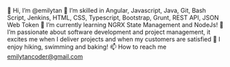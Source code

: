 👋 Hi, I’m @emilytan
👀 I’m skilled in Angular, Javascript, Java, Git, Bash Script, Jenkins, 
    HTML, CSS, Typescript, Bootstrap, Grunt, REST API, JSON Web Token
🌱 I’m currently learning NGRX State Management and NodeJs!
💞️ I’m passionate about software development and project management, it excites me when I deliver projects and when my customers are satisfied
🎂 I enjoy hiking, swimming and baking!
📫 How to reach me emilytancoder@gmail.com
